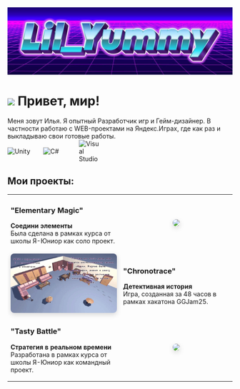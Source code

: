 <img src="https://github.com/lilYummy228/lilYummy228/raw/main/Assets/Title.jpg">
<h1><img src="https://emojis.slackmojis.com/emojis/images/1531849430/4246/blob-sunglasses.gif?1531849430" width="30"> Привет, мир!</h1>

<div> 
	Меня зовут Илья. Я опытный Разработчик игр и Гейм-дизайнер. В частности работаю с WEB-проектами на Яндекс.Играх, где как раз и выкладываю свои готовые работы.
</div>

<div style="display: flex; gap: 20px; align-items: center;">
  <img src="https://cdn.jsdelivr.net/gh/devicons/devicon/icons/unity/unity-original.svg" width="60" alt="Unity">
  <img src="https://cdn.jsdelivr.net/gh/devicons/devicon/icons/csharp/csharp-original.svg" width="60" alt="C#">
  <img src="https://cdn.jsdelivr.net/gh/devicons/devicon/icons/visualstudio/visualstudio-plain.svg" width="50" alt="Visual Studio">
</div>

<h2> Мои проекты: </h2>

<table border="0" style="border-collapse: collapse; border-spacing: 0;">
  <tr style="border: none;">
    <td style="border: none;" width="50%" valign="middle">
      <h3>"Elementary Magic"</h3>
      <p><strong>Соедини элементы</strong><br>
      Была сделана в рамках курса от школы Я-Юниор как соло проект.</p>
    </td>
    <td style="border: none;" width="50%" valign="middle" align="center">
      <img src="https://github.com/lilYummy228/lilYummy228/raw/main/Assets/ElementaryMagic.gif" 
           width="135" 
           style="border-radius:8px;box-shadow:0 4px 12px rgba(0,0,0,0.15)">
    </td>
  </tr>
  
  <tr>
    <td width="50%" valign="middle" align="center">
    <img src="https://github.com/lilYummy228/lilYummy228/raw/main/Assets/Chronotrace.gif" 
           width="240" 
           style="border-radius:8px;box-shadow:0 4px 12px rgba(0,0,0,0.15)">      
    </td>
    <td width="50%" valign="middle">
      <h3>"Chronotrace"</h3>
      <p><strong>Детективная история</strong><br>
      Игра, созданная за 48 часов в рамках хакатона GGJam25.</p>
    </td>
  </tr>
  
  <tr>
    <td width="50%" valign="middle">
      <h3>"Tasty Battle"</h3>
      <p><strong>Стратегия в реальном времени</strong><br>
      Разработана в рамках курса от школы Я-Юниор как командный проект.</p>
    </td>
    <td width="50%" valign="middle" align="center">
      <img src="https://github.com/lilYummy228/lilYummy228/raw/main/Assets/TastyBattle.gif" 
           width="240" 
           style="border-radius:8px;box-shadow:0 4px 12px rgba(0,0,0,0.15)">
    </td>
  </tr>
</table>